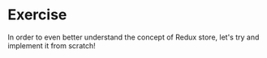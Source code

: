 Exercise
===

In order to even better understand the concept of Redux store, let's try and implement it from scratch!
